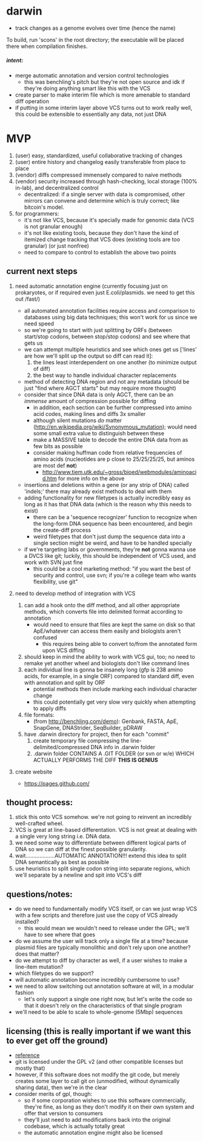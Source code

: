 darwin
======

* track changes as a genome evolves over time (hence the name)

To build, run 'scons' in the root directory; the executable will be placed there when compilation finishes.

##### intent:
* merge automatic annotation and version control technologies
    * this was benchling's pitch but they're not open source and idk if they're doing anything smart like this with the VCS
* create parser to make interim file which is more amenable to standard diff operation
* if putting in some interim layer above VCS turns out to work really well, this could be extensible to essentially any data, not just DNA

# MVP
1. (user) easy, standardized, useful collaborative tracking of changes
2. (user) entire history and changelog easily transferable from place to place
3. (vendor) diffs compressed immensely compared to naive methods
4. (vendor) security increased through hash-checking, local storage (100% in-lab), and decentralized control
    * decentralized: if a single server with data is compromised, other mirrors can convene and determine which is truly correct; like bitcoin's model.
5. for programmers:
    * it's not like VCS, because it's specially made for genomic data (VCS is not granular enough)
    * it's not like existing tools, because they don't have the kind of itemized change tracking that VCS does (existing tools are too granular) (or just nonfree)
    * need to compare to control to establish the above two points

## current next steps
1. need automatic annotation engine (currently focusing just on prokaryotes, or if required even just E.coli/plasmids. we need to get this out /fast/)
    * all automated annotation facilities require access and comparison to databases using big data techniques; this won't work for us since we need speed
    * so we're going to start with just splitting by ORFs (between start/stop codons, between stop/stop codons) and see where that gets us
    * we can attempt multiple heuristics and see which ones get us ['lines' are how we'll split up the output so diff can read it]:
    	1. the lines least interdependent on one another (to minimize output of diff)
        2. the best way to handle individual character replacements
    * method of detecting DNA region and not any metadata (should be just "find where AGCT starts" but may require more thought)
    * consider that since DNA data is only AGCT, there can be an *immense* amount of compression possible for diffing
    	* in addition, each section can be further compressed into amino acid codes, making lines and diffs 3x smaller
    	* although silent mutations *do* matter (http://en.wikipedia.org/wiki/Synonymous_mutation); would need some small extra value to distinguish between these
		* make a MASSIVE table to decode the entire DNA data from as few bits as possible
        * consider making huffman code from relative frequencies of amino acids (nucleotides are p close to 25/25/25/25, but aminos are most def **not**)
        	* http://www.tiem.utk.edu/~gross/bioed/webmodules/aminoacid.htm for more info on the above
    * insertions and deletions within a gene (or any strip of DNA) called 'indels;' there may already exist methods to deal with them
    * adding functionality for new filetypes is actually incredibly easy as long as it has that DNA data (which is the reason why this needs to exist)
    	* there can be a 'sequence recognizer' function to recognize when the long-form DNA sequence has been encountered, and begin the create-diff process
        * weird filetypes that don't just dump the sequence data into a single section might be weird, and have to be handled specially
    * if we're targeting labs or governments, they're **not** gonna wanna use a DVCS like git; luckily, this should be independent of VCS used, and work with SVN just fine
    	* this could be a cool marketing method: "if you want the best of security and control, use svn; if you're a college team who wants flexibility, use git"

2. need to develop method of integration with VCS
    1. can add a hook onto the diff method, and all other appropriate methods, which converts file into delimited format according to annotation
        * would need to ensure that files are kept the same on disk so that ApE/whatever can access them easily and biologists aren't confused
            * this requires being able to convert to/from the annotated form upon VCS diffing
    2. should keep in mind the ability to work with VCS gui, too; no need to remake yet another wheel and biologists don't like command lines
    3. each individual line is gonna be insanely long (gfp is 238 amino acids, for example, in a single ORF) compared to standard diff, even with annotation and split by ORF
    	* potential methods then include marking each individual character change
		* this could potentially get very slow very quickly when attempting to apply diffs
    4. file formats:
		* (from http://benchling.com/demo): Genbank, FASTA, ApE, SnapGene, DNAStrider, SeqBuilder, pDRAW
    5. have .darwin directory for project, then for each "commit"
		1. create temporary file compressing the line-delimited/compressed DNA info in .darwin folder
		2. .darwin folder CONTAINS A .GIT FOLDER (or svn or w/e) WHICH ACTUALLY PERFORMS THE DIFF **THIS IS GENIUS**

3. create website
    * https://pages.github.com/

## thought process:
1. stick this onto VCS somehow. we're not going to reinvent an incredibly well-crafted wheel.
2. VCS is great at line-based differentation. VCS is not great at dealing with a single very long string i.e. DNA data.
3. we need some way to differentiate between different logical parts of DNA so we can diff at the finest possible granularity.
4. wait...................AUTOMATIC ANNOTATION!!! extend this idea to split DNA semantically as best as possible
5. use heuristics to split single codon string into separate regions, which we'll separate by a newline and spit into VCS's diff

## questions/notes:
* do we need to fundamentally modify VCS itself, or can we just wrap VCS with a few scripts and therefore just use the copy of VCS already installed?
    * this would mean we wouldn't need to release under the GPL; we'll have to see where that goes
* do we assume the user will track only a single file at a time? because plasmid files are typically monolithic and don't rely upon one another? does that matter?
* do we attempt to diff by character as well, if a user wishes to make a line-item mutation?
* which filetypes do we support?
* will automatic annotation become incredibly cumbersome to use?
* we need to allow switching out annotation software at will, in a modular fashion
    * let's only support a single one right now, but let's write the code so that it doesn't rely on the characteristics of that single program
* we'll need to be able to scale to whole-genome (5Mbp) sequences

## licensing (this is really important if we want this to ever get off the ground)
* [reference](http://www.gnu.org/licenses/gpl.html)
* git is licensed under the GPL v2 (and other compatible licenses but mostly that)
* however, if this software does not modify the git code, but merely creates some layer to call git on (unmodified, without dynamically sharing data), then we're in the clear
* consider merits of gpl, though:
	* so if some corporation wishes to use this software commercially, they're fine, as long as they don't modify it on their own system and offer that version to consumers
	* they'll just need to add modifications back into the original codebase, which is actually totally great
	* the automatic annotation engine might also be licensed
